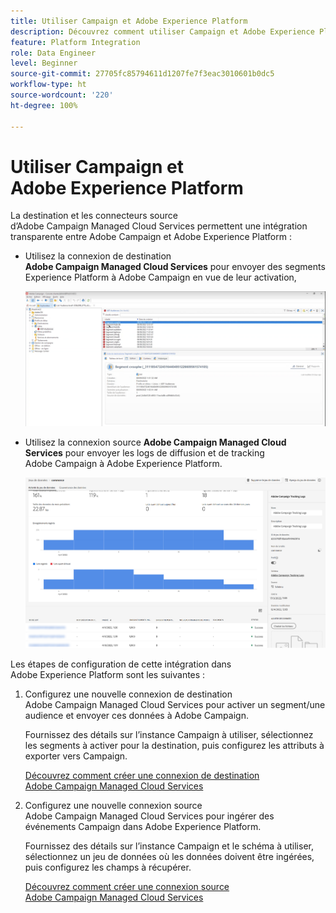 ```yaml
---
title: Utiliser Campaign et Adobe Experience Platform
description: Découvrez comment utiliser Campaign et Adobe Experience Platform
feature: Platform Integration
role: Data Engineer
level: Beginner
source-git-commit: 27705fc85794611d1207fe7f3eac3010601b0dc5
workflow-type: ht
source-wordcount: '220'
ht-degree: 100%

---
```


# Utiliser Campaign et Adobe Experience Platform

La destination et les connecteurs source d’Adobe Campaign Managed Cloud Services permettent une intégration transparente entre Adobe Campaign et Adobe Experience Platform :

* Utilisez la connexion de destination **Adobe Campaign Managed Cloud Services** pour envoyer des segments Experience Platform à Adobe Campaign en vue de leur activation,

   ![](assets/aep-destination.png)

* Utilisez la connexion source **Adobe Campaign Managed Cloud Services** pour envoyer les logs de diffusion et de tracking Adobe Campaign à Adobe Experience Platform.

   ![](assets/aep-logs.png)

Les étapes de configuration de cette intégration dans Adobe Experience Platform sont les suivantes :

1. Configurez une nouvelle connexion de destination Adobe Campaign Managed Cloud Services pour activer un segment/une audience et envoyer ces données à Adobe Campaign.

   Fournissez des détails sur l’instance Campaign à utiliser, sélectionnez les segments à activer pour la destination, puis configurez les attributs à exporter vers Campaign.

   [Découvrez comment créer une connexion de destination Adobe Campaign Managed Cloud Services](https://www.adobe.com/go/destinations-adobe-campaign-managed-cloud-services-en)

1. Configurez une nouvelle connexion source Adobe Campaign Managed Cloud Services pour ingérer des événements Campaign dans Adobe Experience Platform.

   Fournissez des détails sur l’instance Campaign et le schéma à utiliser, sélectionnez un jeu de données où les données doivent être ingérées, puis configurez les champs à récupérer.

   [Découvrez comment créer une connexion source Adobe Campaign Managed Cloud Services](https://www.adobe.com/go/sources-campaign-ui-en)

